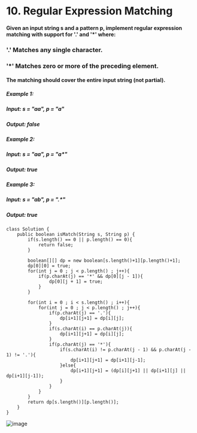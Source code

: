 # 10. Regular Expression Matching

#### Given an input string s and a pattern p, implement regular expression matching with support for '.' and '*' where:
### '.' Matches any single character.
### '*' Matches zero or more of the preceding element.
#### The matching should cover the entire input string (not partial).

##### Example 1:
#####    Input: s = "aa", p = "a"
#####    Output: false
##### Example 2: 
#####    Input: s = "aa", p = "a*"
#####    Output: true
##### Example 3: 
#####    Input: s = "ab", p = ".*"
#####    Output: true


```
class Solution {
    public boolean isMatch(String s, String p) {
        if(s.length() == 0 || p.length() == 0){
            return false;
        }

        boolean[][] dp = new boolean[s.length()+1][p.length()+1];
        dp[0][0] = true;
        for(int j = 0 ; j < p.length() ; j++){
            if(p.charAt(j) == '*' && dp[0][j - 1]){
                dp[0][j + 1] = true;
            }
        }

        for(int i = 0 ; i < s.length() ; i++){
            for(int j = 0 ; j < p.length() ; j++){
                if(p.charAt(j) == '.'){
                    dp[i+1][j+1] = dp[i][j];
                }
                if(s.charAt(i) == p.charAt(j)){
                    dp[i+1][j+1] = dp[i][j];
                }
                if(p.charAt(j) == '*'){
                    if(s.charAt(i) != p.charAt(j - 1) && p.charAt(j - 1) != '.'){
                        dp[i+1][j+1] = dp[i+1][j-1];
                    }else{
                        dp[i+1][j+1] = (dp[i][j+1] || dp[i+1][j] || dp[i+1][j-1]);
                    }
                }
            }
        }
        return dp[s.length()][p.length()];
    }
}
```

![image](https://user-images.githubusercontent.com/97871497/196161170-d54bc538-75aa-4eaa-9509-2715c6a2db00.png)
